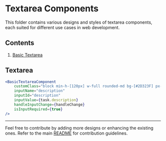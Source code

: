 # Textarea Components

This folder contains various designs and styles of textarea components, each suited for different use cases in web development.


## Contents

1. [Basic Textarea](./BasicTextareaComponent.jsx)


## Textarea 

```jsx
<BasicTextareaComponent
    customClass="block min-h-[120px] w-full rounded-md bg-[#2D323F] px-3 py-2.5 lg:min-h-[180px]"
    inputName="description"
    inputId="description"
    inputValue={task.description}
    handleInputChange={handleChange}
    isInputRequired={true}
/>
```

---

Feel free to contribute by adding more designs or enhancing the existing ones. Refer to the main [README](../README.md) for contribution guidelines.
